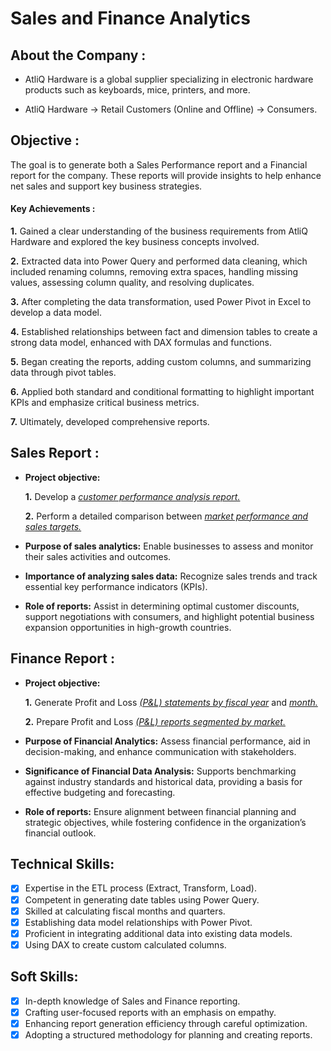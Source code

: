 # Sales and Finance Analytics
## About the Company :

- AtliQ Hardware is a global supplier specializing in electronic hardware products such as keyboards, mice, printers, and more.

- AtliQ Hardware → Retail Customers (Online and Offline) → Consumers.


## Objective :

 The goal is to generate both a Sales Performance report and a Financial report for the company. These reports will provide insights to help enhance net sales and support key business strategies.

#### Key Achievements :
**1.** Gained a clear understanding of the business requirements from AtliQ Hardware and explored the key business concepts involved.

**2.** Extracted data into Power Query and performed data cleaning, which included renaming columns, removing extra spaces, handling missing values, assessing column quality, and resolving duplicates.

**3.** After completing the data transformation, used Power Pivot in Excel to develop a data model.

**4.** Established relationships between fact and dimension tables to create a strong data model, enhanced with DAX formulas and functions.

**5.** Began creating the reports, adding custom columns, and summarizing data through pivot tables.

**6.** Applied both standard and conditional formatting to highlight important KPIs and emphasize critical business metrics.

**7.** Ultimately, developed comprehensive reports.


## Sales Report :


- **Project objective:** 

    **1.** Develop a _[customer performance analysis report.](https://github.com/ahdshaheer/Excel-Sales-and-Finance-Analytics/blob/main/Customer%20Performance%20Report.pdf)_ 

    **2.** Perform a detailed comparison between _[market performance and sales targets.](https://github.com/ahdshaheer/Excel-Sales-and-Finance-Analytics/blob/main/Market%20Performance%20vs%20Target%20Report.pdf)_

- **Purpose of sales analytics:** Enable businesses to assess and monitor their sales activities and outcomes.

- **Importance of analyzing sales data:** Recognize sales trends and track essential key performance indicators (KPIs).

- **Role of reports:** Assist in determining optimal customer discounts, support negotiations with consumers, and highlight potential business expansion opportunities in high-growth countries.


## Finance Report :

- **Project objective:** 

    **1.** Generate Profit and Loss _[(P&L) statements by fiscal year](https://github.com/ahdshaheer/Excel-Sales-and-Finance-Analytics/blob/main/P%20%26%20L%20Report%20by%20Fiscal%20Year.pdf)_ and _[month.](https://github.com/ahdshaheer/Excel-Sales-and-Finance-Analytics/blob/main/Profit%20and%20Loss%20Report%20by%20Fiscal%20Year%20and%20Month.pdf)_ 

   **2.** Prepare Profit and Loss _[(P&L) reports segmented by market.](https://github.com/ahdshaheer/Excel-Sales-and-Finance-Analytics/blob/main/P%20%26%20L%20Statement%20by%20Markets.pdf)_

- **Purpose of Financial Analytics:** Assess financial performance, aid in decision-making, and enhance communication with stakeholders.

- **Significance of Financial Data Analysis:** Supports benchmarking against industry standards and historical data, providing a basis for effective budgeting and forecasting.

- **Role of reports:** Ensure alignment between financial planning and strategic objectives, while fostering confidence in the organization’s financial outlook.


## Technical Skills:
- [x]	Expertise in the ETL process (Extract, Transform, Load).
- [x]	Competent in generating date tables using Power Query.
- [x]	Skilled at calculating fiscal months and quarters.
- [x]	Establishing data model relationships with Power Pivot.
- [x]	Proficient in integrating additional data into existing data models.
- [x]	Using DAX to create custom calculated columns.

## Soft Skills:
- [x]	In-depth knowledge of Sales and Finance reporting.
- [x]	Crafting user-focused reports with an emphasis on empathy.
- [x]	Enhancing report generation efficiency through careful optimization.
- [x]	Adopting a structured methodology for planning and creating reports.
